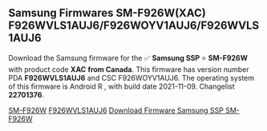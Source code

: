 <h2>Samsung Firmwares SM-F926W(XAC) F926WVLS1AUJ6/F926WOYV1AUJ6/F926WVLS1AUJ6</h2>
Download the Samsung firmware for the ✅ <strong>Samsung SSP </strong> ⭐ <strong>SM-F926W</strong> with product code <strong>XAC</strong> <strong> from Canada</strong>. This firmware has version number PDA <strong>F926WVLS1AUJ6</strong> and CSC F926WOYV1AUJ6. The operating system of this firmware is Android R , with build date 2021-11-09. Changelist <strong>22701376</strong>.


[SM-F926W](https://samfirm.shop/samsung/model/SM-F926W)
[F926WVLS1AUJ6](https://samfirm.shop/samsung/pda/F926WVLS1AUJ6)
[Download Firmware Samsung SSP SM-F926W](https://samfirm.shop/samsung/firmware/472882)
